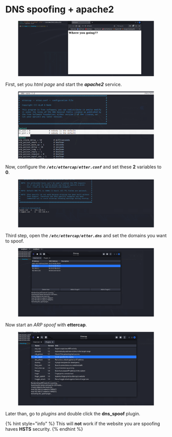 # DNS spoofing + apache2

<figure><img src="../../.gitbook/assets/dnsspoof1.png" alt=""><figcaption></figcaption></figure>

First, set you _html page_ and start the _**apache2**_ service.

<figure><img src="../../.gitbook/assets/dnsspoof2.png" alt=""><figcaption></figcaption></figure>

Now, configure the _**`/etc/ettercap/etter.conf`**_ and set these **2** variables to **0**.

<figure><img src="../../.gitbook/assets/dnsspoof3.png" alt=""><figcaption></figcaption></figure>

Third step, open the _**`/etc/ettercap/etter.dns`**_ and set the domains you want to spoof.

<figure><img src="../../.gitbook/assets/dnsspoof4.png" alt=""><figcaption></figcaption></figure>

Now start an _ARP spoof_ with **ettercap**.

<figure><img src="../../.gitbook/assets/dnsspoof5.png" alt=""><figcaption></figcaption></figure>

Later than, go to _plugins_ and double click the **dns\_spoof** plugin.

{% hint style="info" %}
This will **not** work if the website you are spoofing haves **HSTS** security.
{% endhint %}
